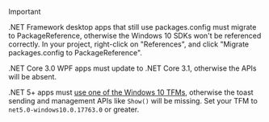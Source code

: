 > [!IMPORTANT]
> .NET Framework desktop apps that still use packages.config must migrate to PackageReference, otherwise the Windows 10 SDKs won't be referenced correctly. In your project, right-click on "References", and click "Migrate packages.config to PackageReference".
> 
> .NET Core 3.0 WPF apps must update to .NET Core 3.1, otherwise the APIs will be absent.
> 
> .NET 5+ apps must [use one of the Windows 10 TFMs](/dotnet/standard/frameworks#how-to-specify-a-target-framework), otherwise the toast sending and management APIs like `Show()` will be missing. Set your TFM to `net5.0-windows10.0.17763.0` or greater.
